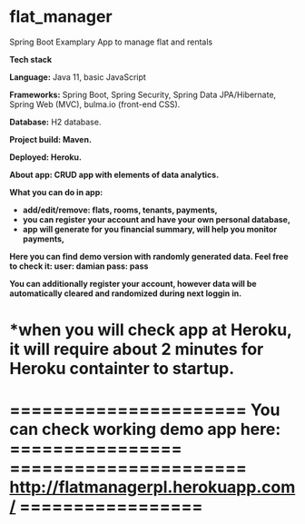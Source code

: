 # flat_manager
Spring Boot Examplary App to manage flat and rentals

<b>Tech stack</b>

<b>Language:</b> Java 11,
basic JavaScript

<b>Frameworks:</b>
Spring Boot, Spring Security, Spring Data JPA/Hibernate, Spring Web (MVC), bulma.io (front-end CSS).

<b>Database:</b> H2 database.

<b>Project build:<b/> Maven.

<b>Deployed:</b> Heroku.

<b>About app:</b>
CRUD app with elements of data analytics.

<b>What you can do in app:</b>
- add/edit/remove: flats, rooms, tenants, payments,
- you can register your account and have your own personal database,
- app will generate for you financial summary, will help you monitor payments,

<b>Here you can find demo version with randomly generated data. Feel free to check it:</b>
user: damian
pass: pass

You can additionally register your account, however data will be automatically cleared and randomized during next loggin in.

*when you will check app at Heroku, it will require about 2 minutes for Heroku containter to startup.
============================================================================
====================== You can check working demo app here: ================
====================== http://flatmanagerpl.herokuapp.com/ =================
============================================================================
